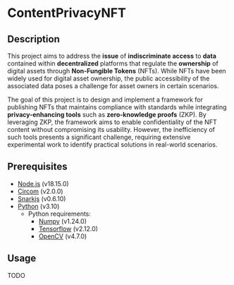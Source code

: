# ContentPrivacyNFT
## Description
This project aims to address the **issue** of **indiscriminate access** to **data** contained within **decentralized** platforms that regulate the **ownership** of digital assets through **Non-Fungible Tokens** (NFTs). While NFTs have been widely used for digital asset ownership, the public accessibility of the associated data poses a challenge for asset owners in certain scenarios.

The goal of this project is to design and implement a framework for publishing NFTs that maintains compliance with standards while integrating **privacy-enhancing tools** such as **zero-knowledge proofs** (ZKP). By leveraging ZKP, the framework aims to enable confidentiality of the NFT content without compromising its usability. However, the inefficiency of such tools presents a significant challenge, requiring extensive experimental work to identify practical solutions in real-world scenarios.

## Prerequisites
- [Node.js](https://nodejs.org/en/) (v18.15.0)
- [Circom](https://docs.circom.io/) (v2.0.0)
- [Snarkjs](https://github.com/iden3/snarkjs) (v0.6.10) 
- [Python](https://www.python.org/) (v3.10)
    - Python requirements:
        - [Numpy](https://numpy.org/) (v1.24.0)
        - [Tensorflow](https://www.tensorflow.org/) (v2.12.0)
        - [OpenCV](https://opencv.org/) (v4.7.0)

## Usage
TODO
